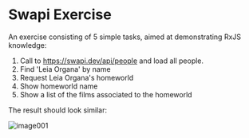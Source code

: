 # Swapi Exercise

An exercise consisting of 5 simple tasks, aimed at demonstrating RxJS knowledge:
1. Call to https://swapi.dev/api/people and load all people.
2. Find 'Leia Organa' by name
3. Request Leia Organa's homeworld
4. Show homeworld name
5. Show a list of the films associated to the homeworld

The result should look similar:

![image001](https://github.com/allexgut/swapi-exercise/assets/7535401/fe139d2c-735d-4e60-a72f-cfe3a1b97d31)
